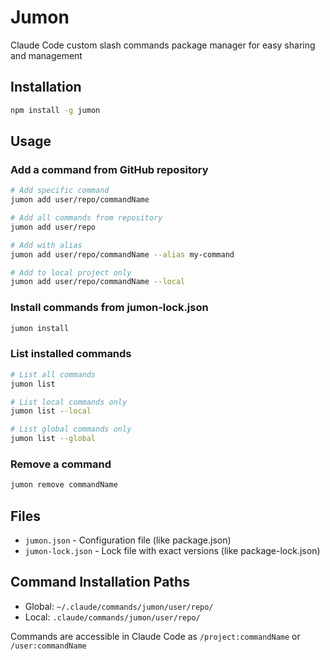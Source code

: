 # Jumon

Claude Code custom slash commands package manager for easy sharing and management

## Installation

```bash
npm install -g jumon
```

## Usage

### Add a command from GitHub repository

```bash
# Add specific command
jumon add user/repo/commandName

# Add all commands from repository
jumon add user/repo

# Add with alias
jumon add user/repo/commandName --alias my-command

# Add to local project only
jumon add user/repo/commandName --local
```

### Install commands from jumon-lock.json

```bash
jumon install
```

### List installed commands

```bash
# List all commands
jumon list

# List local commands only
jumon list --local

# List global commands only
jumon list --global
```

### Remove a command

```bash
jumon remove commandName
```

## Files

- `jumon.json` - Configuration file (like package.json)
- `jumon-lock.json` - Lock file with exact versions (like package-lock.json)

## Command Installation Paths

- Global: `~/.claude/commands/jumon/user/repo/`
- Local: `.claude/commands/jumon/user/repo/`

Commands are accessible in Claude Code as `/project:commandName` or `/user:commandName`
